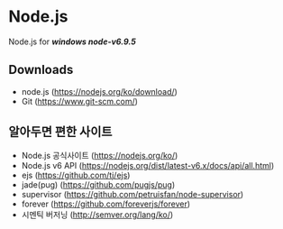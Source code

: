 # Node.js #

Node.js for ***windows node-v6.9.5***

Downloads
-
- node.js (https://nodejs.org/ko/download/)
- Git (https://www.git-scm.com/)

알아두면 편한 사이트
-
- Node.js 공식사이트 (https://nodejs.org/ko/)
- Node.js v6 API (https://nodejs.org/dist/latest-v6.x/docs/api/all.html)
- ejs (https://github.com/tj/ejs)
- jade(pug) (https://github.com/pugjs/pug)
- supervisor (https://github.com/petruisfan/node-supervisor)
- forever (https://github.com/foreverjs/forever)
- 시멘틱 버저닝 (http://semver.org/lang/ko/)
